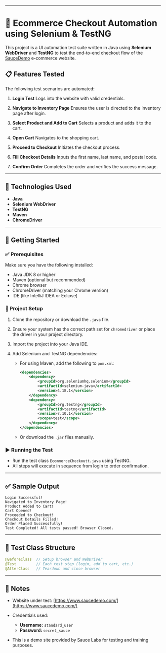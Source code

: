 
---

# 🛒 Ecommerce Checkout Automation using Selenium & TestNG

This project is a UI automation test suite written in Java using **Selenium WebDriver** and **TestNG** to test the end-to-end checkout flow of the [SauceDemo](https://www.saucedemo.com/) e-commerce website.

## 📋 Features Tested

The following test scenarios are automated:

1. **Login Test**
   Logs into the website with valid credentials.

2. **Navigate to Inventory Page**
   Ensures the user is directed to the inventory page after login.

3. **Select Product and Add to Cart**
   Selects a product and adds it to the cart.

4. **Open Cart**
   Navigates to the shopping cart.

5. **Proceed to Checkout**
   Initiates the checkout process.

6. **Fill Checkout Details**
   Inputs the first name, last name, and postal code.

7. **Confirm Order**
   Completes the order and verifies the success message.

---

## 🔧 Technologies Used

* **Java**
* **Selenium WebDriver**
* **TestNG**
* **Maven** 
* **ChromeDriver**

---

## 🚀 Getting Started

### ✅ Prerequisites

Make sure you have the following installed:

* Java JDK 8 or higher
* Maven (optional but recommended)
* Chrome browser
* ChromeDriver (matching your Chrome version)
* IDE (like IntelliJ IDEA or Eclipse)

### 📂 Project Setup

1. Clone the repository or download the `.java` file.
2. Ensure your system has the correct path set for `chromedriver` or place the driver in your project directory.
3. Import the project into your Java IDE.
4. Add Selenium and TestNG dependencies:

   * For using Maven, add the following to `pom.xml`:

     ```xml
     <dependencies>
         <dependency>
             <groupId>org.seleniumhq.selenium</groupId>
             <artifactId>selenium-java</artifactId>
             <version>4.18.1</version>
         </dependency>
         <dependency>
             <groupId>org.testng</groupId>
             <artifactId>testng</artifactId>
             <version>7.10.1</version>
             <scope>test</scope>
         </dependency>
     </dependencies>
     ```
   * Or download the `.jar` files manually.

### ▶️ Running the Test

* Run the test class `EcommerceCheckoutt.java` using TestNG.
* All steps will execute in sequence from login to order confirmation.

---

## ✅ Sample Output

```
Login Successful!
Navigated to Inventory Page!
Product Added to Cart!
Cart Opened!
Proceeded to Checkout!
Checkout Details Filled!
Order Placed Successfully!
Test Completed! All tests passed! Browser Closed.
```

---

## 🧪 Test Class Structure

```java
@BeforeClass  // Setup browser and WebDriver
@Test         // Each test step (login, add to cart, etc.)
@AfterClass   // Teardown and close browser
```

---

## 📌 Notes

* Website under test: [https://www.saucedemo.com/](https://www.saucedemo.com/)
* Credentials used:

  * **Username:** `standard_user`
  * **Password:** `secret_sauce`
* This is a demo site provided by Sauce Labs for testing and training purposes.


